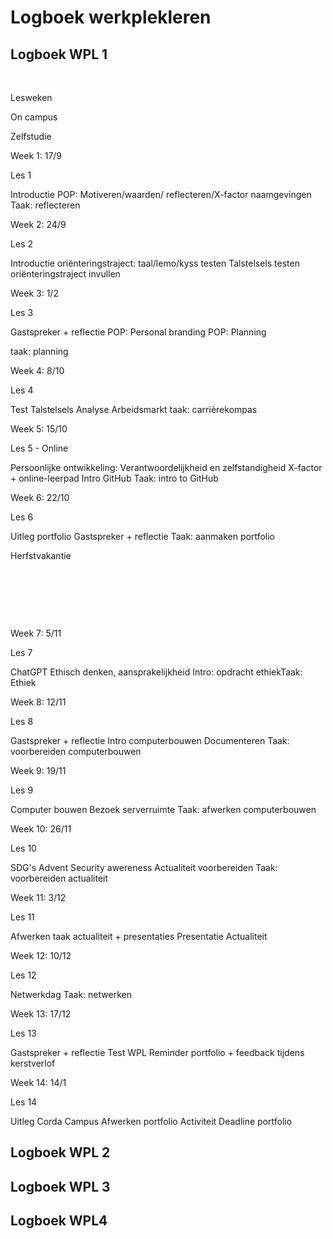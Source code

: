 # Logboek werkplekleren

## Logboek WPL 1


​

​Lesweken

​On campus

​Zelfstudie

Week 1​: 17/9

​Les 1

​Introductie
POP: Motiveren/waarden/ reflecteren/X-factor
naamgevingen
Taak: reflecteren​

​Week 2: 24/9

Les 2

Introductie oriënteringstraject: taal/lemo/kyss testen
Talstelsels
testen oriënteringstraject invullen

​Week 3: 1/2

​Les 3

​Gastspreker + reflectie
POP: Personal branding
POP: Planning


taak: planning

​​Week 4: 8/10

​Les 4

Test Talstelsels
Analyse Arbeidsmarkt
taak: carrièrekompas

​​Week 5: 15/10

​Les 5 - Online

Persoonlijke ontwikkeling:
Verantwoordelijkheid en zelfstandigheid
X-factor + online-leerpad
Intro GitHub
​Taak: intro to GitHub

​​Week 6: 22/10

​Les 6

​​Uitleg portfolio
​Gastspreker + reflectie
​Taak: aanmaken portfolio

​​Herfstvakantie

​

​

​

​​Week 7: 5/11

​Les 7

​​ChatGPT
Ethisch denken, aansprakelijkheid
Intro: opdracht ethiek
​Taak: Ethiek

​​Week 8: 12/11

​Les 8

​​Gastspreker + reflectie
Intro computerbouwen
Documenteren
​Taak: voorbereiden computerbouwen

​​Week 9: 19/11

​Les 9

​​Computer bouwen
Bezoek serverruimte
​Taak: afwerken computerbouwen

​​Week 10: 26/11

​Les 10

​​SDG's
Advent
Security awereness
Actualiteit voorbereiden
​Taak: voorbereiden actualiteit

​​Week 11: 3/12

​Les 11

​​Afwerken taak actualiteit + presentaties
​Presentatie Actualiteit

​​Week 12: 10/12

​Les 12

​​Netwerkdag
​Taak: netwerken

​​Week 13: 17/12

​Les 13

​​Gastspreker + reflectie
Test WPL
Reminder portfolio + feedback tijdens kerstverlof
​

​​Week 14: 14/1

​Les 14

​​Uitleg Corda Campus
Afwerken portfolio
Activiteit
​Deadline portfolio



## Logboek WPL 2

## Logboek WPL 3

## Logboek WPL4
